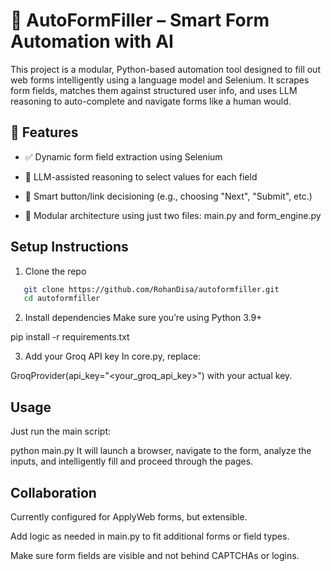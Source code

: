 # 🧠 AutoFormFiller – Smart Form Automation with AI
This project is a modular, Python-based automation tool designed to fill out web forms intelligently using a language model and Selenium. It scrapes form fields, matches them against structured user info, and uses LLM reasoning to auto-complete and navigate forms like a human would.

## 🚀 Features
- ✅ Dynamic form field extraction using Selenium

- 🧠 LLM-assisted reasoning to select values for each field

- 🎯 Smart button/link decisioning (e.g., choosing "Next", "Submit", etc.)

- 🧩 Modular architecture using just two files: main.py and form_engine.py

## Setup Instructions

1. Clone the repo

 ```bash
    git clone https://github.com/RohanDisa/autoformfiller.git
    cd autoformfiller
```

2. Install dependencies
Make sure you’re using Python 3.9+

pip install -r requirements.txt


3. Add your Groq API key
In core.py, replace:

GroqProvider(api_key="<your_groq_api_key>")
with your actual key.

## Usage
Just run the main script:

python main.py
It will launch a browser, navigate to the form, analyze the inputs, and intelligently fill and proceed through the pages.

## Collaboration
Currently configured for ApplyWeb forms, but extensible.

Add logic as needed in main.py to fit additional forms or field types.

Make sure form fields are visible and not behind CAPTCHAs or logins.



